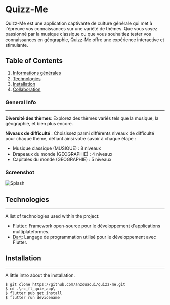 
# Quizz-Me

Quizz-Me est une application captivante de culture générale qui met à l'épreuve vos connaissances sur une variété de thèmes. Que vous soyez passionné par la musique classique ou que vous souhaitiez tester vos connaissances en géographie, Quizz-Me offre une expérience interactive et stimulante.

## Table of Contents
1. [Informations générales](#general-info)
2. [Technologies](#technologies)
3. [Installation](#installation)
4. [Collaboration](#collaboration)

### General Info
***
**Diversité des thèmes**:
Explorez des thèmes variés tels que la musique, la géographie, et bien plus encore.

**Niveaux de difficulté** : 
Choisissez parmi différents niveaux de difficulté pour chaque thème, défiant ainsi votre savoir à chaque étape : 
 -  Musique classique (MUSIQUE) : 8 niveaux
 - Drapeaux du monde (GEOGRAPHIE) : 4 niveaux
 - Capitales du monde (GEOGRAPHIE) : 5 niveaux

### Screenshot
![Splash](https://drive.proton.me/u/0/b_e65XfxadgNkCxFOKkdjE4hBD2MXzY5ZZKPJbjPGwkqwLxJcEhJW_itRupVnAq1pPR2gtycHgKu3CrOjhy5GQ==/file/pVdUK4oPFyMK_FoqtGZBOqHXNiwGESL0wi5j2N6MHowS29nEqRNSuajAcSbGFp2Febw-ak5kCI11TOcsYav9BA==?r=/b_e65XfxadgNkCxFOKkdjE4hBD2MXzY5ZZKPJbjPGwkqwLxJcEhJW_itRupVnAq1pPR2gtycHgKu3CrOjhy5GQ==/folder/0W2zZp8HNH7tdvLco2O2rRCYqhyQK9N6Vj1xmkj0YKuICcAdr1UL_AVmW-yGtao4nIOAA9BdSYKnp6wtYYf3tQ==)

## Technologies
***
A list of technologies used within the project:
- [Flutter](https://flutter.dev/): Framework open-source pour le développement d'applications multiplateformes.
- [Dart](https://dart.dev/): Langage de programmation utilisé pour le développement avec Flutter.

## Installation
***
A little intro about the installation. 
```
$ git clone https://github.com/anzouaoui/quizz-me.git
$ cd .\rc_fl_quiz_app\
$ flutter pub get install
$ flutter run devicename
``` 
